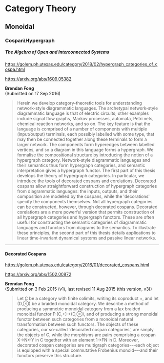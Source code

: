 # Category Theory

## Monoidal

### Cospan\Hypergraph

##### The Algebra of Open and Interconnected Systems

https://golem.ph.utexas.edu/category/2018/02/hypergraph_categories_of_cospa.html  

https://arxiv.org/abs/1609.05382 

**Brendan Fong**  
(Submitted on 17 Sep 2016)

> Herein we develop category-theoretic tools for understanding network-style diagrammatic languages. The archetypal network-style diagrammatic language is that of electric circuits; other examples include signal flow graphs, Markov processes, automata, Petri nets, chemical reaction networks, and so on. The key feature is that the language is comprised of a number of components with multiple (input/output) terminals, each possibly labelled with some type, that may then be connected together along these terminals to form a larger network. The components form hyperedges between labelled vertices, and so a diagram in this language forms a hypergraph. We formalise the compositional structure by introducing the notion of a hypergraph category. Network-style diagrammatic languages and their semantics thus form hypergraph categories, and semantic interpretation gives a hypergraph functor.
The first part of this thesis develops the theory of hypergraph categories. In particular, we introduce the tools of decorated cospans and corelations. Decorated cospans allow straightforward construction of hypergraph categories from diagrammatic languages: the inputs, outputs, and their composition are modelled by the cospans, while the 'decorations' specify the components themselves. Not all hypergraph categories can be constructed, however, through decorated cospans. Decorated corelations are a more powerful version that permits construction of all hypergraph categories and hypergraph functors. These are often useful for constructing the semantic categories of diagrammatic languages and functors from diagrams to the semantics. To illustrate these principles, the second part of this thesis details applications to linear time-invariant dynamical systems and passive linear networks. 

-----
#### Decorated Cospans
https://golem.ph.utexas.edu/category/2016/01/decorated_cospans.html

https://arxiv.org/abs/1502.00872 

**Brendan Fong**  
(Submitted on 3 Feb 2015 (v1), last revised 11 Aug 2015 (this version, v3))

> Let C be a category with finite colimits, writing its coproduct +, and let (D,⊗) be a braided monoidal category. We describe a method of producing a symmetric monoidal category from a lax braided monoidal functor F:(C,+)→(D,⊗), and of producing a strong monoidal functor between such categories from a monoidal natural transformation between such functors. The objects of these categories, our so-called `decorated cospan categories', are simply the objects of C, while the morphisms are pairs comprising a cospan X→N←Y in C together with an element 1→FN in D. Moreover, decorated cospan categories are multigraph categories---each object is equipped with a special commutative Frobenius monoid---and their functors preserve this structure. 


